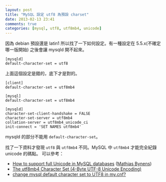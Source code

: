 ```yaml
---
layout: post
title: "MySQL 設定 utf8 為預設 charset"
date: 2013-02-13 23:41
comments: true
categories: [mysql, utf8, utf8mb4, unicode]
---
```


因為 debian 預設還是 latin1 所以找了一下如何設定。有一種設定在 5.5.x(不確定哪一版開始) 之後會讓 mysqld 開不起來。

```
[mysqld]
default-character-set = utf8
```
上面這個設定是錯的，底下才是對的。

<!--more-->

```
[client]
default-character-set = utf8mb4

[mysql]
default-character-set = utf8mb4

[mysqld]
character-set-client-handshake = FALSE
character-set-server = utf8mb4
collation-server = utf8mb4_unicode_ci
init-connect = 'SET NAMES utf8mb4'

```
mysqld 的部分不能用 ```default-character-set```。

找了一下資料才發現 ```utf8``` 與 ```utf8mb4``` 不同。MySQL 中 ```utf8mb4``` 才能完全紀錄 unicode 的碼點。
可以參考：

* [How to support full Unicode in MySQL databases][1] ([Mathias Bynens][2])
* [The utf8mb4 Character Set (4-Byte UTF-8 Unicode Encoding)][3]
* [change mysql default character set to UTF8 in my.cnf?][4]

[1]: http://mathiasbynens.be/notes/mysql-utf8mb4
[2]: http://mathiasbynens.be/
[3]: http://dev.mysql.com/doc/refman/5.5/en/charset-unicode-utf8mb4.html
[4]: http://stackoverflow.com/questions/3513773/change-mysql-default-character-set-to-utf8-in-my-cnf

